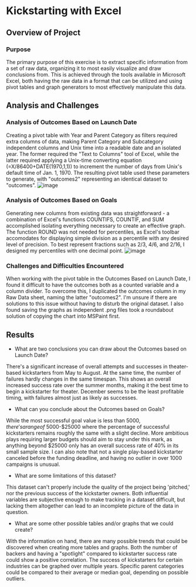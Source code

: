 # Kickstarting with Excel

## Overview of Project

### Purpose
The primary purpose of this exercise is to extract specific information from a set of raw data, organizing it to most easily visualize and draw conclusions from. This is achieved through the tools available in Microsoft Excel, both having the raw data in a format that can be utilized and using pivot tables and graph generators to most effectively manipulate this data.
## Analysis and Challenges

### Analysis of Outcomes Based on Launch Date
Creating a pivot table with Year and Parent Category as filters required extra columns of data, making Parent Category and Subcategory independent columns and Unix time into a readable date and an isolated year. The former required the "Text to Columns" tool of Excel, while the latter required applying a Unix-time converting equation (=X/86400+DATE(1970,1,1)) to increment the number of days from Unix's default time of Jan. 1, 1970. The resulting pivot table used these parameters to generate, with "outcomes2" representing an identical dataset to "outcomes".
![image](https://user-images.githubusercontent.com/77989740/137660736-2b00689a-a3cd-4c66-98fb-402996a1cc5d.png)

### Analysis of Outcomes Based on Goals
Generating new columns from existing data was straightforward - a combination of Excel's functions COUNTIFS, COUNTIF, and SUM accomplished isolating everything necessary to create an effective graph. The function ROUND was not needed for percentiles, as Excel's toolbar accomodates for displaying simple division as a percentile with any desired level of precision. To best represent fractions such as 2/3, 4/6, and 2/16, I designed my percentiles with one decimal point. 
![image](https://user-images.githubusercontent.com/77989740/137661623-61f8ff2e-6dd1-402d-9118-ed9736d0aa23.png)


### Challenges and Difficulties Encountered
When working with the pivot table in the Outcomes Based on Launch Date, I found it difficult to have the outcomes both as a counted variable and a column divider. To overcome this, I duplicated the outcomes column in my Raw Data sheet, naming the latter "outcomes2". I'm unsure if there are solutions to this issue without having to disturb the original dataset. I also found saving the graphs as independent .png files took a roundabout solution of copying the chart into MSPaint first. 
## Results

- What are two conclusions you can draw about the Outcomes based on Launch Date?

There's a significant increase of overall attempts and successes in theater-based kickstarters from May to August. At the same time, the number of failures hardly changes in the same timespan. This shows an overall increased success rate over the summer months, making it the best time to begin a kickstarter for theater. December seems to be the least profitable timing, with failures almost just as likely as successes. 

- What can you conclude about the Outcomes based on Goals?

While the most successful goal value is less than $5000, there's a range of ~$5000-$25000 where the percentage of successful kickstarters remains roughly the same with a slight decline. More ambitious plays requiring larger budgets should aim to stay under this mark, as anything beyond $25000 only has an overall success rate of 40% in its small sample size. I can also note that not a single play-based kickstarter canceled before the funding deadline, and having no outlier in over 1000 campaigns is unusual. 

- What are some limitations of this dataset?

This dataset can't properly include the quality of the project being 'pitched,' nor the previous success of the kickstarter owners. Both influential variables are subjective enough to make tracking in a dataset difficult, but lacking them altogether can lead to an incomplete picture of the data in question.

- What are some other possible tables and/or graphs that we could create?

With the information on hand, there are many possible trends that could be discovered when creating more tables and graphs. Both the number of backers and having a "spotlight" compared to kickstarter success rate could show a positive correlation. The success of kickstarters for certain industries can be graphed over multiple years. Specific parent categories could be compared to their average or median goal, depending on possible outliers. 
